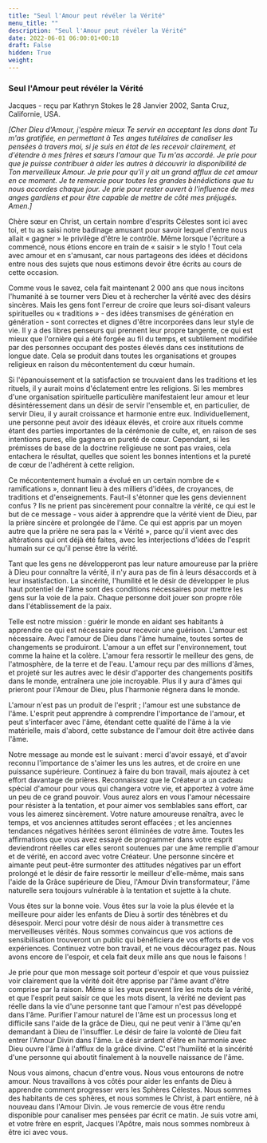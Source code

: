 ```yaml
---
title: "Seul l'Amour peut révéler la Vérité"
menu_title: ""
description: "Seul l'Amour peut révéler la Vérité"
date: 2022-06-01 06:00:01+00:18
draft: False
hidden: True
weight:
---
```

### Seul l'Amour peut révéler la Vérité

Jacques - reçu par Kathryn Stokes le 28 Janvier 2002, Santa Cruz, Californie, USA.

*[Cher Dieu d'Amour, j'espère mieux Te servir en acceptant les dons dont Tu m'as gratifiée, en permettant à Tes anges tutélaires de canaliser les pensées à travers moi, si je suis en état de les recevoir clairement, et d'étendre à mes frères et sœurs l'amour que Tu m'as accordé. Je prie pour que je puisse contribuer à aider les autres à découvrir la disponibilité de Ton merveilleux Amour. Je prie pour qu'il y ait un grand afflux de cet amour en ce moment. Je te remercie pour toutes les grandes bénédictions que tu nous accordes chaque jour. Je prie pour rester ouvert à l'influence de mes anges gardiens et pour être capable de mettre de côté mes préjugés. Amen.]*

Chère sœur en Christ, un certain nombre d'esprits Célestes sont ici avec toi, et tu as saisi notre badinage amusant pour savoir lequel d'entre nous allait « gagner » le privilège d'être le contrôle. Même lorsque l'écriture a commencé, nous étions encore en train de « saisir » le stylo ! Tout cela avec amour et en s'amusant, car nous partageons des idées et décidons entre nous des sujets que nous estimons devoir être écrits au cours de cette occasion.

Comme vous le savez, cela fait maintenant 2 000 ans que nous incitons l'humanité à se tourner vers Dieu et à rechercher la vérité avec des désirs sincères. Mais les gens font l'erreur de croire que leurs soi-disant valeurs spirituelles ou « traditions » - des idées transmises de génération en génération - sont correctes et dignes d'être incorporées dans leur style de vie. Il y a des libres penseurs qui prennent leur propre tangente, ce qui est mieux que l'ornière qui a été forgée au fil du temps, et subtilement modifiée par des personnes occupant des postes élevés dans ces institutions de longue date. Cela se produit dans toutes les organisations et groupes religieux en raison du mécontentement du cœur humain.

Si l'épanouissement et la satisfaction se trouvaient dans les traditions et les rituels, il y aurait moins d'éclatement entre les religions. Si les membres d'une organisation spirituelle particulière manifestaient leur amour et leur désintéressement dans un désir de servir l'ensemble et, en particulier, de servir Dieu, il y aurait croissance et harmonie entre eux. Individuellement, une personne peut avoir des idéaux élevés, et croire aux rituels comme étant des parties importantes de la cérémonie de culte, et, en raison de ses intentions pures, elle gagnera en pureté de cœur. Cependant, si les prémisses de base de la doctrine religieuse ne sont pas vraies, cela entachera le résultat, quelles que soient les bonnes intentions et la pureté de cœur de l'adhérent à cette religion.

Ce mécontentement humain a évolué en un certain nombre de « ramifications », donnant lieu à des milliers d'idées, de croyances, de traditions et d'enseignements. Faut-il s'étonner que les gens deviennent confus ? Ils ne prient pas sincèrement pour connaître la vérité, ce qui est le but de ce message - vous aider à apprendre que la vérité vient de Dieu, par la prière sincère et prolongée de l'âme. Ce qui est appris par un moyen autre que la prière ne sera pas la « Vérité », parce qu'il vient avec des altérations qui ont déjà été faites, avec les interjections d'idées de l'esprit humain sur ce qu'il pense être la vérité.

Tant que les gens ne développeront pas leur nature amoureuse par la prière à Dieu pour connaître la vérité, il n'y aura pas de fin à leurs désaccords et à leur insatisfaction. La sincérité, l'humilité et le désir de développer le plus haut potentiel de l'âme sont des conditions nécessaires pour mettre les gens sur la voie de la paix. Chaque personne doit jouer son propre rôle dans l'établissement de la paix.

Telle est notre mission : guérir le monde en aidant ses habitants à apprendre ce qui est nécessaire pour recevoir une guérison. L'amour est nécessaire. Avec l'amour de Dieu dans l'âme humaine, toutes sortes de changements se produiront. L'amour a un effet sur l'environnement, tout comme la haine et la colère. L'amour fera ressortir le meilleur des gens, de l'atmosphère, de la terre et de l'eau. L'amour reçu par des millions d'âmes, et projeté sur les autres avec le désir d'apporter des changements positifs dans le monde, entraînera une joie incroyable. Plus il y aura d'âmes qui prieront pour l'Amour de Dieu, plus l'harmonie régnera dans le monde.

L'amour n'est pas un produit de l'esprit ; l'amour est une substance de l'âme. L'esprit peut apprendre à comprendre l'importance de l'amour, et peut s'interfacer avec l'âme, étendant cette qualité de l'âme à la vie matérielle, mais d'abord, cette substance de l'amour doit être activée dans l'âme.

Notre message au monde est le suivant : merci d'avoir essayé, et d'avoir reconnu l'importance de s'aimer les uns les autres, et de croire en une puissance supérieure. Continuez à faire du bon travail, mais ajoutez à cet effort davantage de prières. Reconnaissez que le Créateur a un cadeau spécial d'amour pour vous qui changera votre vie, et apportez à votre âme un peu de ce grand pouvoir. Vous aurez alors en vous l'amour nécessaire pour résister à la tentation, et pour aimer vos semblables sans effort, car vous les aimerez sincèrement. Votre nature amoureuse renaîtra, avec le temps, et vos anciennes attitudes seront effacées ; et les anciennes tendances négatives héritées seront éliminées de votre âme. Toutes les affirmations que vous avez essayé de programmer dans votre esprit deviendront réelles car elles seront soutenues par une âme remplie d'amour et de vérité, en accord avec votre Créateur. Une personne sincère et aimante peut peut-être surmonter des attitudes négatives par un effort prolongé et le désir de faire ressortir le meilleur d'elle-même, mais sans l'aide de la Grâce supérieure de Dieu, l'Amour Divin transformateur, l'âme naturelle sera toujours vulnérable à la tentation et sujette à la chute.

Vous êtes sur la bonne voie. Vous êtes sur la voie la plus élevée et la meilleure pour aider les enfants de Dieu à sortir des ténèbres et du désespoir. Merci pour votre désir de nous aider à transmettre ces merveilleuses vérités. Nous sommes convaincus que vos actions de sensibilisation trouveront un public qui bénéficiera de vos efforts et de vos expériences. Continuez votre bon travail, et ne vous découragez pas. Nous avons encore de l'espoir, et cela fait deux mille ans que nous le faisons !

Je prie pour que mon message soit porteur d'espoir et que vous puissiez voir clairement que la vérité doit être apprise par l'âme avant d'être comprise par la raison. Même si les yeux peuvent lire les mots de la vérité, et que l'esprit peut saisir ce que les mots disent, la vérité ne devient pas réelle dans la vie d'une personne tant que l'amour n'est pas développé dans l'âme. Purifier l'amour naturel de l'âme est un processus long et difficile sans l'aide de la grâce de Dieu, qui ne peut venir à l'âme qu'en demandant à Dieu de l'insuffler. Le désir de faire la volonté de Dieu fait entrer l'Amour Divin dans l'âme. Le désir ardent d'être en harmonie avec Dieu ouvre l'âme à l'afflux de la grâce divine. C'est l'humilité et la sincérité d'une personne qui aboutit finalement à la nouvelle naissance de l'âme.

Nous vous aimons, chacun d'entre vous. Nous vous entourons de notre amour. Nous travaillons à vos côtés pour aider les enfants de Dieu à apprendre comment progresser vers les Sphères Célestes. Nous sommes des habitants de ces sphères, et nous sommes le Christ, à part entière, né à nouveau dans l'Amour Divin. Je vous remercie de vous être rendu disponible pour canaliser mes pensées par écrit ce matin. Je suis votre ami, et votre frère en esprit, Jacques l'Apôtre, mais nous sommes nombreux à être ici avec vous.